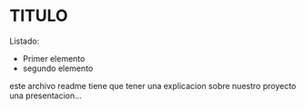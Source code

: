 # TITULO

Listado: 
 - Primer elemento
 - segundo elemento 

 este archivo readme tiene que tener una explicacion sobre nuestro proyecto
 una presentacion...
 